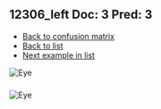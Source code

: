 ## 12306_left Doc: 3 Pred: 3
- [Back to confusion matrix](https://github.com/juliandewit/kaggle_retinopathy/blob/master/matrix.md)
- [Back to list](https://github.com/juliandewit/kaggle_retinopathy/blob/master/lists/33/list.md)
- [Next example in list](https://github.com/juliandewit/kaggle_retinopathy/blob/master/lists/33/12/12490_right.md)

![Eye](https://retinopaty.blob.core.windows.net/size1024/12306_left_3.jpeg)

### 

![Eye]()
